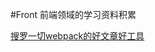 #Front
前端领域的学习资料积累

[搜罗一切webpack的好文章好工具](https://github.com/birdy0815/front/blob/master/Webpack.md)
